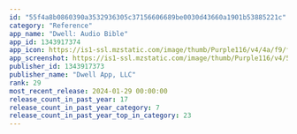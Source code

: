 ```yaml
---
id: "55f4a8b0860390a3532936305c37156606689be0030d43660a1901b53885221c"
category: "Reference"
app_name: "Dwell: Audio Bible"
app_id: 1343917374
app_icon: https://is1-ssl.mzstatic.com/image/thumb/Purple116/v4/4a/f9/ff/4af9ff4e-9ec5-1615-9302-8447793d82e7/AppIcon-0-0-1x_U007emarketing-0-7-0-85-220.png/1024x1024bb.png
app_screenshot: https://is1-ssl.mzstatic.com/image/thumb/Purple116/v4/59/44/20/59442094-5a11-3461-e096-0d2f7ec876ee/406f0dac-de0c-4d34-844d-0292f51c5d26_2023.07-Dwell-Screens-6.5-1.jpg/1242x2688bb.png
publisher_id: 1343917373
publisher_name: "Dwell App, LLC"
rank: 29
most_recent_release: 2024-01-29 00:00:00
release_count_in_past_year: 17
release_count_in_past_year_category: 7
release_count_in_past_year_top_in_category: 23
---
```


